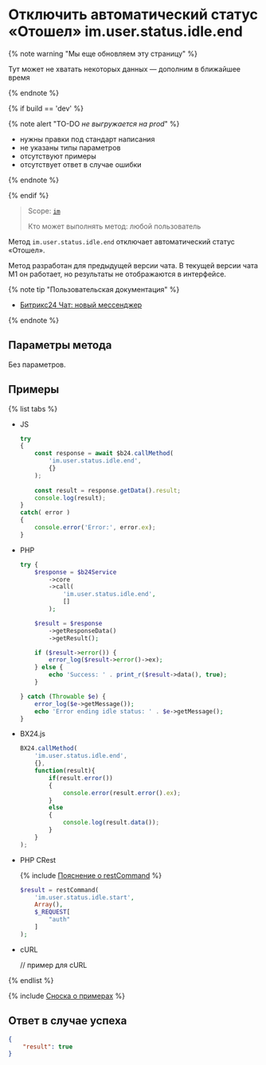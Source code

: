 # Отключить автоматический статус «Отошел» im.user.status.idle.end

{% note warning "Мы еще обновляем эту страницу" %}

Тут может не хватать некоторых данных — дополним в ближайшее время

{% endnote %}

{% if build == 'dev' %}

{% note alert "TO-DO _не выгружается на prod_" %}

- нужны правки под стандарт написания
- не указаны типы параметров
- отсутствуют примеры
- отсутствует ответ в случае ошибки

{% endnote %}

{% endif %}

> Scope: [`im`](../../scopes/permissions.md)
>
> Кто может выполнять метод: любой пользователь

Метод `im.user.status.idle.end` отключает автоматический статус «Отошел».

Метод разработан для предыдущей версии чата. В текущей версии чата М1 он работает, но результаты не отображаются в интерфейсе.

{% note tip "Пользовательская документация" %}

- [Битрикс24 Чат: новый мессенджер](https://helpdesk.bitrix24.ru/open/19071750/)

{% endnote %}

## Параметры метода

Без параметров.

## Примеры

{% list tabs %}

- JS


    ```js
    try
    {
    	const response = await $b24.callMethod(
    		'im.user.status.idle.end',
    		{}
    	);
    	
    	const result = response.getData().result;
    	console.log(result);
    }
    catch( error )
    {
    	console.error('Error:', error.ex);
    }
    ```

- PHP


    ```php
    try {
        $response = $b24Service
            ->core
            ->call(
                'im.user.status.idle.end',
                []
            );
    
        $result = $response
            ->getResponseData()
            ->getResult();
    
        if ($result->error()) {
            error_log($result->error()->ex);
        } else {
            echo 'Success: ' . print_r($result->data(), true);
        }
    
    } catch (Throwable $e) {
        error_log($e->getMessage());
        echo 'Error ending idle status: ' . $e->getMessage();
    }
    ```

- BX24.js

    ```js
    BX24.callMethod(
        'im.user.status.idle.end',
        {},
        function(result){
            if(result.error())
            {
                console.error(result.error().ex);
            }
            else
            {
                console.log(result.data());
            }
        }
    );
    ```

- PHP CRest

    {% include [Пояснение о restCommand](../_includes/rest-command.md) %}

    ```php
    $result = restCommand(
        'im.user.status.idle.start',
        Array(),
        $_REQUEST[
            "auth"
        ]
    );    
    ```

- cURL

    // пример для cURL

{% endlist %}

{% include [Сноска о примерах](../../../_includes/examples.md) %}

## Ответ в случае успеха

```json
{
    "result": true
}
```

